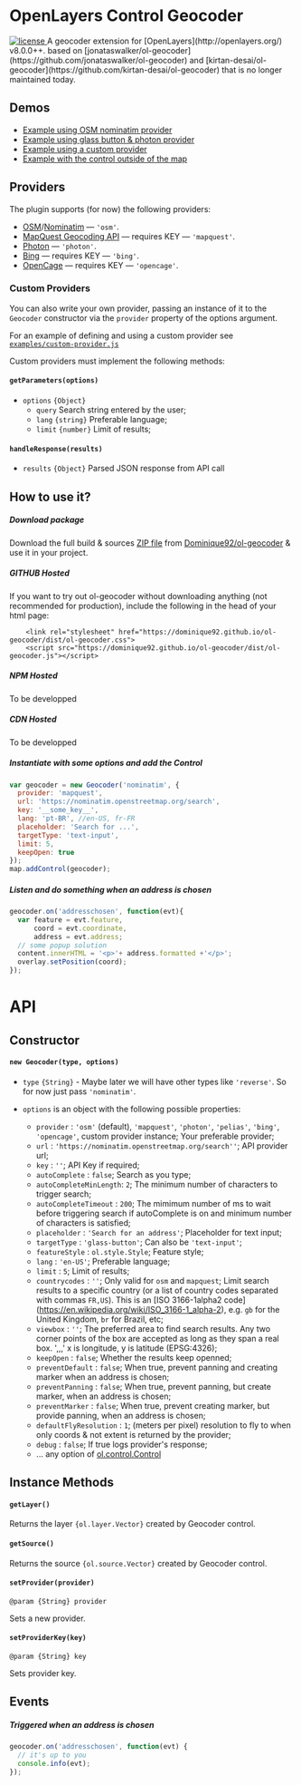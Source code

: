 # OpenLayers Control Geocoder
<a href="https://github.com/Dominique92/ol-geocoder/blob/master/LICENSE">
  <img src="https://img.shields.io/npm/l/ol-geocoder.svg" alt="license">
</a>
A geocoder extension for [OpenLayers](http://openlayers.org/) v8.0.0++.
based on [jonataswalker/ol-geocoder](https://github.com/jonataswalker/ol-geocoder)
and [kirtan-desai/ol-geocoder](https://github.com/kirtan-desai/ol-geocoder)
that is no longer maintained today.
 
## Demos

* [Example using OSM nominatim provider](https://dominique92.github.io/ol-geocoder/examples/control-nominatim.html)
* [Example using glass button & photon provider](https://dominique92.github.io/ol-geocoder/examples/control-glass.html)
* [Example using a custom provider](https://dominique92.github.io/ol-geocoder/examples/custom-provider.html)
* [Example with the control outside of the map](https://dominique92.github.io/ol-geocoder/examples/external-div.html)

## Providers

The plugin supports (for now) the following providers:

* [OSM](https://www.openstreetmap.org/)/[Nominatim](https://nominatim.org/) &mdash; `'osm'`.
* [MapQuest Geocoding API](https://developer.mapquest.com/documentation/open/nominatim-search/) &mdash; requires KEY  &mdash; `'mapquest'`.
* [Photon](https://photon.komoot.io/)  &mdash; `'photon'`.
* [Bing](https://docs.microsoft.com/en-us/bingmaps/rest-services/) &mdash; requires KEY  &mdash; `'bing'`.
* [OpenCage](https://opencagedata.com/) &mdash; requires KEY  &mdash; `'opencage'`.

### Custom Providers

You can also write your own provider, passing an instance of it to the `Geocoder` constructor
via the `provider` property of the options argument.

For an example of defining and using a custom provider see [`examples/custom-provider.js`](examples/custom-provider.js)

Custom providers must implement the following methods:

#### `getParameters(options)`

* `options` `{Object}`
    * `query` Search string entered by the user;
    * `lang` `{string}` Preferable language;
    * `limit` `{number}` Limit of results;

#### `handleResponse(results)`

* `results` `{Object}` Parsed JSON response from API call

## How to use it?

##### Download package

Download the full build & sources [ZIP file](https://github.com/Dominique92/ol-geocoder/archive/refs/heads/main.zip)
from [Dominique92/ol-geocoder](https://github.com/Dominique92/ol-geocoder) & use it in your project.

##### GITHUB Hosted
If you want to try out ol-geocoder without downloading anything (not recommended for production),
include the following in the head of your html page:
```
    <link rel="stylesheet" href="https://dominique92.github.io/ol-geocoder/dist/ol-geocoder.css">
    <script src="https://dominique92.github.io/ol-geocoder/dist/ol-geocoder.js"></script>
```

##### NPM Hosted

To be developped

##### CDN Hosted

To be developped

##### Instantiate with some options and add the Control
```javascript
var geocoder = new Geocoder('nominatim', {
  provider: 'mapquest',
  url: 'https://nominatim.openstreetmap.org/search',
  key: '__some_key__',
  lang: 'pt-BR', //en-US, fr-FR
  placeholder: 'Search for ...',
  targetType: 'text-input',
  limit: 5,
  keepOpen: true
});
map.addControl(geocoder);
```

##### Listen and do something when an address is chosen
```javascript
geocoder.on('addresschosen', function(evt){
  var feature = evt.feature,
      coord = evt.coordinate,
      address = evt.address;
  // some popup solution
  content.innerHTML = '<p>'+ address.formatted +'</p>';
  overlay.setPosition(coord);
});
```

# API

## Constructor

#### `new Geocoder(type, options)`

- `type` `{String}` - Maybe later we will have other types like `'reverse'`. So for now just pass `'nominatim'`.

- `options` is an object with the following possible properties:
  * `provider`             : `'osm'` (default), `'mapquest'`, `'photon'`, `'pelias'`, `'bing'`, `'opencage'`, custom provider instance; Your preferable provider;
  * `url`                  : `'https://nominatim.openstreetmap.org/search''`; API provider url;
  * `key`                  : `''`; API Key if required;
  * `autoComplete`         : `false`; Search as you type;
  * `autoCompleteMinLength`: `2`; The minimum number of characters to trigger search;
  * `autoCompleteTimeout`  : `200`; The mimimum number of ms to wait before triggering search if autoComplete is on and minimum number of characters is satisfied;
  * `placeholder`          : `'Search for an address'`; Placeholder for text input;
  * `targetType`           : `'glass-button'`; Can also be `'text-input'`;
  * `featureStyle`         : `ol.style.Style`; Feature style;
  * `lang`                 : `'en-US'`; Preferable language;
  * `limit`                : `5`; Limit of results;
  * `countrycodes`         : `''`; Only valid for `osm` and `mapquest`; Limit search results to a specific country (or a list of country codes separated with commas `FR,US`). This is an [ISO 3166-1alpha2 code] (https://en.wikipedia.org/wiki/ISO_3166-1_alpha-2), e.g. `gb` for the United Kingdom, `br` for Brazil, etc;
  * `viewbox`              : `''`; The preferred area to find search results. Any two corner points of the box are accepted as long as they span a real box. '<x1>,<y1>,<x2>,<y2>' x is longitude, y is latitude (EPSG:4326);
  * `keepOpen`             : `false`; Whether the results keep openned;
  * `preventDefault`       : `false`; When true, prevent panning and creating marker when an address is chosen;
  * `preventPanning`       : `false`; When true, prevent panning, but create marker, when an address is chosen;
  * `preventMarker`        : `false`; When true, prevent creating marker, but provide panning, when an address is chosen;
  * `defaultFlyResolution` : `1`; (meters per pixel) resolution to fly to when only coords & not extent is returned by the provider;
  * `debug`                : `false`; If true logs provider's response;
  * ... any option of [ol.control.Control](https://openlayers.org/en/latest/apidoc/module-ol_control_Control-Control.html#Control)

## Instance Methods

#### `getLayer()`
Returns the layer `{ol.layer.Vector}` created by Geocoder control.

#### `getSource()`
Returns the source `{ol.source.Vector}` created by Geocoder control.

#### `setProvider(provider)`

`@param {String} provider`

Sets a new provider.

#### `setProviderKey(key)`

`@param {String} key`

Sets provider key.

## Events

##### Triggered when an address is chosen
```javascript
geocoder.on('addresschosen', function(evt) {
  // it's up to you
  console.info(evt);
});
```
